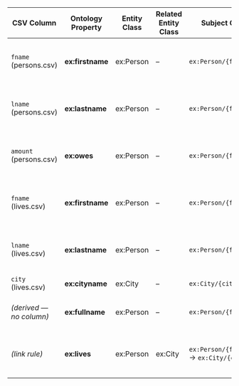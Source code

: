 | CSV Column | Ontology Property | Entity Class | Related Entity Class | Subject Generation | Join Condition | Datatype | Language Annotations |
| ----------------------- | ----------------- | ------------ | -------------------- | ---------------------------------------------- | ------------------------------------------------------------------- | ------------------ | ------------- |
| `fname` (persons.csv)   | **ex\:firstname** | ex\:Person   | –                    | `ex:Person/{fname}_{lname}`                    | persons.`fname` = lives.`fname` AND persons.`lname` = lives.`lname` | xsd\:string        | –             |
| `lname` (persons.csv)   | **ex\:lastname**  | ex\:Person   | –                    | `ex:Person/{fname}_{lname}`                    | persons.`fname` = lives.`fname` AND persons.`lname` = lives.`lname`                    | xsd\:string        | –             |
| `amount` (persons.csv)  | **ex\:owes**      | ex\:Person   | –                    | `ex:Person/{fname}_{lname}`                    | persons.`fname` = lives.`fname` AND persons.`lname` = lives.`lname` | xsd\:double        | –             |
| `fname` (lives.csv)     | **ex\:firstname** | ex\:Person   | –                    | `ex:Person/{fname}_{lname}`                    | persons.`fname` = lives.`fname` AND persons.`lname` = lives.`lname` | xsd\:string        | –             |
| `lname` (lives.csv)     | **ex\:lastname**  | ex\:Person   | –                    | `ex:Person/{fname}_{lname}`                    | persons.`fname` = lives.`fname` AND persons.`lname` = lives.`lname` | xsd\:string        | –             |
| `city` (lives.csv)      | **ex\:cityname**  | ex\:City     | –                    | `ex:City/{city}`                               | lives.`city` = city.`cityname`                                      | xsd\:langString    | @en (default) |
| *(derived — no column)* | **ex\:fullname**  | ex\:Person   | –                    | `ex:Person/{fname}_{lname}`                    | – (computed as `concat(fname," ",lname)`)                           | xsd\:string        | –             |
| *(link rule)*           | **ex\:lives**     | ex\:Person   | ex\:City             | `ex:Person/{fname}_{lname}` → `ex:City/{city}` | persons.`fname` = lives.`fname` AND persons.`lname` = lives.`lname`|  | –             |
